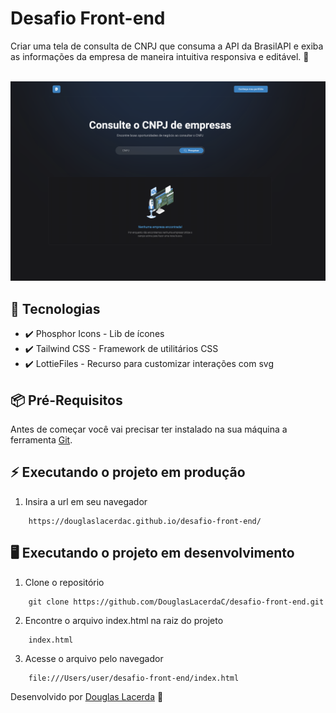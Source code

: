 # Desafio Front-end

Criar uma tela de consulta de CNPJ que consuma a API da BrasilAPI e exiba as informações da empresa de maneira intuitiva responsiva e editável. 🚀 <br><br>

![Screenshot](./assets/preview.png)

## 🚀 Tecnologias

- ✔️ Phosphor Icons - Lib de ícones
- ✔️ Tailwind CSS - Framework de utilitários CSS
- ✔️ LottieFiles - Recurso para customizar interações com svg

## 📦️ Pré-Requisitos

Antes de começar você vai precisar ter instalado na sua máquina a ferramenta [Git](https://git-scm.com/).

## ⚡ Executando o projeto em produção

1. Insira a url em seu navegador

```
    https://douglaslacerdac.github.io/desafio-front-end/
```

## 🖥️ Executando o projeto em desenvolvimento
1. Clone o repositório
```
    git clone https://github.com/DouglasLacerdaC/desafio-front-end.git
```
2. Encontre o arquivo index.html na raiz do projeto
```
    index.html
```
3. Acesse o arquivo pelo navegador
```
    file:///Users/user/desafio-front-end/index.html
```

Desenvolvido por [Douglas Lacerda](https://www.linkedin.com/in/douglas-lacerda-da-conceicao/) 🤠
